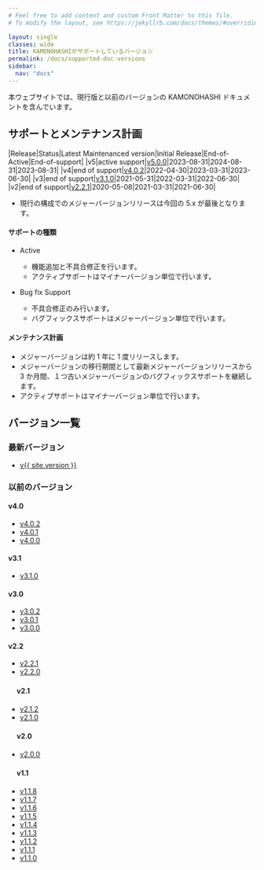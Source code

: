 ```yaml
---
# Feel free to add content and custom Front Matter to this file.
# To modify the layout, see https://jekyllrb.com/docs/themes/#overriding-theme-defaults

layout: single
classes: wide
title: KAMONOHASHIがサポートしているバージョン
permalink: /docs/supported-doc-versions
sidebar:
  nav: "docs"
---
```


本ウェブサイトでは、現行版と以前のバージョンの KAMONOHASHI ドキュメントを含んでいます。

## サポートとメンテナンス計画

|Release|Status|Latest Maintenanced version|Initial Release|End-of-Active|End-of-support|
|v5|active support|[v5.0.0](https://v5-0-0.kamonohashi.ai/docs/)|2023-08-31|2024-08-31|2023-08-31|
|v4|end of support|[v4.0.2](https://v4-0-2.kamonohashi.ai/docs/)|2022-04-30|2023-03-31|2023-06-30|
|v3|end of support|[v3.1.0](https://v3-1-0.kamonohashi.ai/docs/)|2021-05-31|2022-03-31|2022-06-30|
|v2|end of support|[v2.2.1](https://v2-2-1.kamonohashi.ai/docs/)|2020-05-08|2021-03-31|2021-06-30|

- 現行の構成でのメジャーバージョンリリースは今回の 5.x が最後となります。

#### サポートの種類

- Active

  - 機能追加と不具合修正を行います。
  - アクティブサポートはマイナーバージョン単位で行います。

- Bug fix Support
  - 不具合修正のみ行います。
  - バグフィックスサポートはメジャーバージョン単位で行います。

#### メンテナンス計画

- メジャーバージョンは約 1 年に 1 度リリースします。
- メジャーバージョンの移行期間として最新メジャーバージョンリリースから 3 か月間、１つ古いメジャーバージョンのバグフィックスサポートを継続します。
- アクティブサポートはマイナーバージョン単位で行います。

## バージョン一覧

### 最新バージョン

- [v{{ site.version }}](https://kamonohashi.ai/)

### 以前のバージョン

#### v4.0

- [v4.0.2](https://v4-0-2.kamonohashi.ai/docs/)
- [v4.0.1](https://v4-0-1.kamonohashi.ai/docs/)
- [v4.0.0](https://v4-0-0.kamonohashi.ai/docs/)

#### v3.1

- [v3.1.0](https://v3-1-0.kamonohashi.ai/docs/)

#### v3.0

- [v3.0.2](https://v3-0-2.kamonohashi.ai/docs/)
- [v3.0.1](https://v3-0-1.kamonohashi.ai/docs/)
- [v3.0.0](https://v3-0-0.kamonohashi.ai/docs/)

#### v2.2

- [v2.2.1](https://v2-2-1.kamonohashi.ai/docs/)
- [v2.2.0](https://v2-2-0.kamonohashi.ai/docs/)

#### 　 v2.1

- [v2.1.2](https://v2-1-2.kamonohashi.ai/docs/)
- [v2.1.0](https://v2-1-0.kamonohashi.ai/docs/)

#### 　 v2.0

- [v2.0.0](https://v2-0-0.kamonohashi.ai/docs/)

#### 　 v1.1

- [v1.1.8](https://v1-1-8.kamonohashi.ai/docs/)
- [v1.1.7](https://v1-1-7.kamonohashi.ai/docs/)
- [v1.1.6](https://v1-1-6.kamonohashi.ai/docs/)
- [v1.1.5](https://v1-1-5.kamonohashi.ai/docs/)
- [v1.1.4](https://v1-1-4.kamonohashi.ai/docs/)
- [v1.1.3](https://v1-1-3.kamonohashi.ai/docs/)
- [v1.1.2](https://v1-1-2.kamonohashi.ai/docs/)
- [v1.1.1](https://v1-1-1.kamonohashi.ai/docs/)
- [v1.1.0](https://v1-1-0.kamonohashi.ai/docs/)
